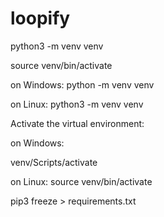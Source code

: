 # loopify

python3 -m venv venv

source venv/bin/activate

on Windows:
python -m venv venv

on Linux:
python3 -m venv venv

Activate the virtual environment:

on Windows:

venv/Scripts/activate

on Linux:
source venv/bin/activate

pip3 freeze > requirements.txt
